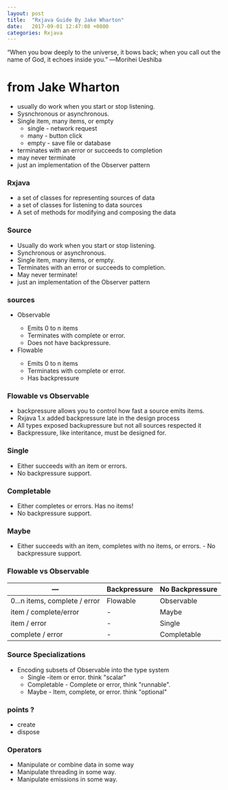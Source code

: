 ```yaml
---
layout: post
title:  "Rxjava Guide By Jake Wharton"
date:   2017-09-01 12:47:08 +0800
categories: Rxjava
---
```


“When you bow deeply to the universe, it bows back; when you call out the name of God, it echoes inside you.”
―Morihei Ueshiba

# from Jake Wharton
- usually do work when you start or stop listening.
- Sysnchronous or asynchronous.
- Single item, many items, or empty
    - single - network request
    - many - button click
    - empty - save file or database
- terminates with an error or succeeds to completion
- may never terminate
- just an implementation of the Observer pattern

### Rxjava
- a set of classes for representing sources of data
- a set of classes for listening to data sources
- A set of methods for modifying and composing the data

### Source
- Usually do work when you start or stop listening. 
- Synchronous or asynchronous. 
- Single item, many items, or empty.
- Terminates with an error or succeeds to completion. 
- May never terminate! 
- just an implementation of the Observer pattern

### sources
- Observable<T>
    - Emits 0 to n items
    - Terminates with complete or error.
    - Does not have backpressure.
- Flowable<T>
    - Emits 0 to n items
    - Terminates with complete or error.
    - Has backpressure

### Flowable vs Observable
- backpressure allows you to control how fast a source emits items.
- Rxjava 1.x added backpressure late in the design process
- All types exposed backupressure but not all sources respected it
- Backpressure, like interitance, must be designed for.

### Single
- Either succeeds with an item or errors. 
- No backpressure support.

### Completable
- Either completes or errors. Has no items! 
- No backpressure support. 

### Maybe
- Either succeeds with an item, completes with no items, or errors. - No backpressure support. 

### Flowable vs Observable

| —                             | Backpressure | No Backpressure |
| ----------------------------- | ------------ | --------------- |
| 0...n items, complete / error | Flowable     | Observable      |
| item / complete/error         | -            | Maybe           |
| item / error                  | -            | Single          |
| complete / error              | -            | Completable     |

### Source Specializations
- Encoding subsets of Observable into the type system
    - Single -item or error. think "scalar"
    - Completable - Complete or error, think "runnable".
    - Maybe - Item, complete, or error. think "optional"

### points ?
- create
- dispose

### Operators
- Manipulate or combine data in some way
- Manipulate threading in some way.
- Manipulate emissions in some way.


